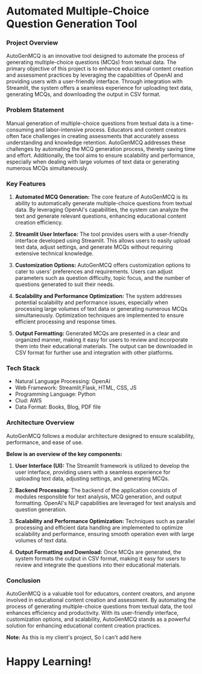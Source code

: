 # Automated Multiple-Choice Question Generation Tool

### Project Overview

AutoGenMCQ is an innovative tool designed to automate the process of generating multiple-choice questions (MCQs) from textual data. The primary objective of this project is to enhance educational content creation and assessment practices by leveraging the capabilities of OpenAI and providing users with a user-friendly interface. Through integration with Streamlit, the system offers a seamless experience for uploading text data, generating MCQs, and downloading the output in CSV format.

### Problem Statement

Manual generation of multiple-choice questions from textual data is a time-consuming and labor-intensive process. Educators and content creators often face challenges in creating assessments that accurately assess understanding and knowledge retention. AutoGenMCQ addresses these challenges by automating the MCQ generation process, thereby saving time and effort. Additionally, the tool aims to ensure scalability and performance, especially when dealing with large volumes of text data or generating numerous MCQs simultaneously.

### Key Features

1. **Automated MCQ Generation:** The core feature of AutoGenMCQ is its ability to automatically generate multiple-choice questions from textual data. By leveraging OpenAI's capabilities, the system can analyze the text and generate relevant questions, enhancing educational content creation efficiency.

2. **Streamlit User Interface:** The tool provides users with a user-friendly interface developed using Streamlit. This allows users to easily upload text data, adjust settings, and generate MCQs without requiring extensive technical knowledge.

3. **Customization Options:** AutoGenMCQ offers customization options to cater to users' preferences and requirements. Users can adjust parameters such as question difficulty, topic focus, and the number of questions generated to suit their needs.

4. **Scalability and Performance Optimization:** The system addresses potential scalability and performance issues, especially when processing large volumes of text data or generating numerous MCQs simultaneously. Optimization techniques are implemented to ensure efficient processing and response times.

5. **Output Formatting:** Generated MCQs are presented in a clear and organized manner, making it easy for users to review and incorporate them into their educational materials. The output can be downloaded in CSV format for further use and integration with other platforms.

### Tech Stack
- Natural Language Processing: OpenAI
- Web Framework: Streamlit,Flask, HTML, CSS, JS
- Programming Language: Python
- Clud: AWS
- Data Format: Books, Blog, PDF file

### Architecture Overview

AutoGenMCQ follows a modular architecture designed to ensure scalability, performance, and ease of use. 

**Below is an overview of the key components:**

1. **User Interface (UI):** The Streamlit framework is utilized to develop the user interface, providing users with a seamless experience for uploading text data, adjusting settings, and generating MCQs.

2. **Backend Processing:** The backend of the application consists of modules responsible for text analysis, MCQ generation, and output formatting. OpenAI's NLP capabilities are leveraged for text analysis and question generation.

3. **Scalability and Performance Optimization:** Techniques such as parallel processing and efficient data handling are implemented to optimize scalability and performance, ensuring smooth operation even with large volumes of text data.

4. **Output Formatting and Download:** Once MCQs are generated, the system formats the output in CSV format, making it easy for users to review and integrate the questions into their educational materials.

### Conclusion
AutoGenMCQ is a valuable tool for educators, content creators, and anyone involved in educational content creation and assessment. By automating the process of generating multiple-choice questions from textual data, the tool enhances efficiency and productivity. With its user-friendly interface, customization options, and scalability, AutoGenMCQ stands as a powerful solution for enhancing educational content creation practices.

**Note:** As this is my client's project, So I can't add here

# Happy Learning!
